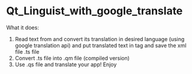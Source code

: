 # Qt_Linguist_with_google_translate

What it does:

1. Read text from <source tag> and convert its translation in desired language (using google translation api) and put translated text in <translation> tag and save the xml file .ts file
2. Convert .ts file into .qm file (compiled version)
3. Use .qs file and translate your app! Enjoy
